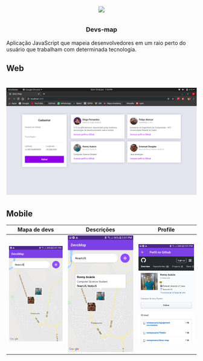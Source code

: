 <h1 align="center">

![](.github/map.ico)

</h1>
<b><h3 align="center">Devs-map</h3></b>
Aplicação JavaScript que mapeia desenvolvedores em um raio perto do usuário que trabalham com determinada tecnologia. 

## Web
<h1 align="center">

![](.github/web.png)

</h1>

## Mobile
| Mapa de devs | Descrições | Profile 
|---|---|---|
|![](.github/main.jpeg)|![](.github/main-callout.jpeg)|![](.github/profile.jpeg)|
